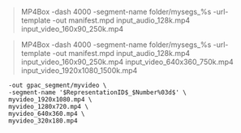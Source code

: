 > MP4Box -dash 4000 -segment-name folder/mysegs_%s -url-template -out manifest.mpd input_audio_128k.mp4 input_video_160x90_250k.mp4

> MP4Box -dash 4000 -segment-name folder/mysegs_%s -url-template -out manifest.mpd input_audio_128k.mp4 input_video_160x90_250k.mp4 input_video_640x360_750k.mp4  input_video_1920x1080_1500k.mp4

```mp4box -dash 4000 \
  -out gpac_segment/myvideo \
  -segment-name '$RepresentationID$_$Number%03d$' \
  myvideo_1920x1080.mp4 \
  myvideo_1280x720.mp4 \
  myvideo_640x360.mp4 \
  myvideo_320x180.mp4
  ```
